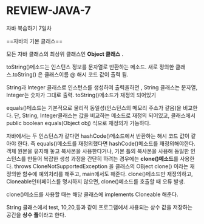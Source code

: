 # REVIEW-JAVA-7
자바 복습하기 7일차 

==자바의 기본 클래스==

모든 자바 클래스의 최상위 클래스인 **Object 클래스** . 

toString()메소드는 인스턴스 정보를 문자열로 반환하는 메소드. 새로 정의한 클래스.toString() 은 클래스이름 @ 해시 코드 값이 출력 됨.

String과 Integer 클래스로 인스턴스를 생성하여 출력을하면 , String 클래스는 문자열, Integer는 숫자가 그대로 출력. toString()메소드가 재정의 되어있기

equals()메소드는 기본적으로 물리적 동일성(인스턴스의 메모리 주소가 같음)을 비교한다. 단, String, Integer클래스는 값을 비교하는 메소드로 재정의 되어있고, 클래스에서 public boolean equals(Object obj) 식으로 재정의가 가능하다.

자바에서는 두 인스턴스가 같다면 hashCode()메소드에서 반환하는 해시 코드 값이 같아야 한다. 즉 equals()메소드를 재정의했다면 hashCode()메소드를 재정의해야한다.
객체 원본을 유지해 놓고 복사본을 사용한다거나, 기본 틀의 복사본을 사용해 동일한 인스턴스를 만들어 복잡한 생성 과정을 간단히 하려는 경우에는 **clone()메소드**를 사용한다. throws CloneNotSupportedException 을 클래스의 OBject clone() 이라는 재정의한 함수에 예외처리를 해주고, main에서도 해준다.
clone()메소드만 재정의하고, Cloneable인터페이스를 명시하지 않으면, clone()메소드를 호출할 때 오류 발생. 

clone()메소드를 사용할 때는 해당 클래스에 implements Cloneable 해준다.

String 클래스에서 test, 10,20,등과 같이 프로그램에서 사용되는 상수 값을 저장하는 공간을 **상수 풀**이라고 한다.
